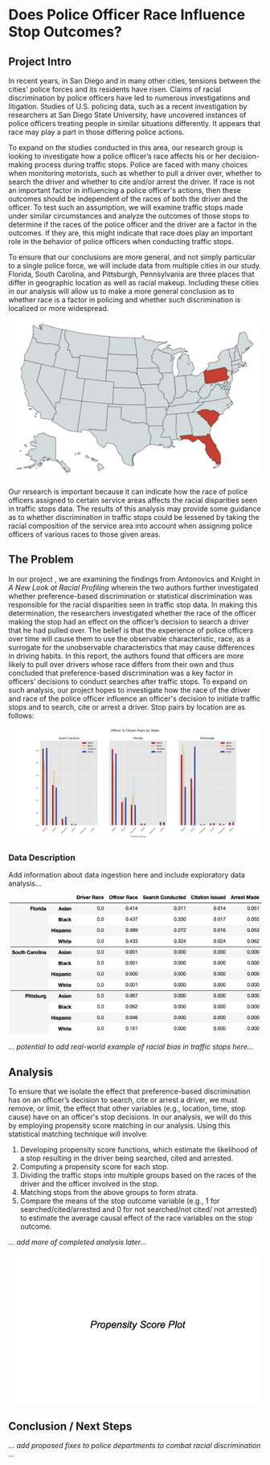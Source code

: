# Does Police Officer Race Influence Stop Outcomes?

## Project Intro

 In recent years, in San Diego and in many other cities, tensions between the cities' police forces and its residents have risen. Claims of racial discrimination by police officers have led to numerous investigations and litigation. Studies of U.S. policing data, such as a recent investigation by researchers at San Diego State University, have uncovered instances of police officers treating people in similar situations differently.  It appears that race may play a part in those differing police actions. 

To expand on the studies conducted in this area, our research group is looking to investigate how a police officer’s race affects his or her decision-making process during traffic stops. Police are faced with many choices when monitoring motorists, such as whether to pull a driver over, whether to search the driver and whether to cite and/or arrest the driver.  If race is not an important factor in influencing a police officer's actions, then these outcomes should be independent of the races of both the driver and the officer. To test such an assumption, we will examine traffic stops made under similar circumstances and analyze the outcomes of those stops to determine if the races of the police officer and the driver are a factor in the outcomes. If they are, this might indicate that race does play an important role in the behavior of police officers when conducting traffic stops.

To ensure that our conclusions are more general, and not simply particular to a single police force, we will include data from multiple cities in our study. Florida, South Carolina, and Pittsburgh, Pennsylvania are three places that differ in geographic location as well as racial makeup.  Including these cities in our analysis will allow us to make a more general conclusion as to whether race is a factor in policing and whether such discrimination is localized or more widespread.

<div style="text-align:center"><img src="imgs/us.png" /></div>

Our research is important because it can indicate how the race of police officers assigned to certain service areas affects the racial disparities seen in traffic stops data. The results of this analysis may provide some guidance as to whether discrimination in traffic stops could be lessened by taking the racial composition of the service area into account when assigning police officers of various races to those given areas.

## The Problem

In our project , we are examining the findings from Antonovics and Knight in *A New Look at Racial Profiling* wherein the two authors further investigated whether preference-based discrimination or statistical discrimination was responsible for the racial disparities seen in traffic stop data. In making this determination, the researchers investigated whether the race of the officer making the stop had an effect on the officer’s decision to search a driver that he had pulled over. The belief is that the experience of police officers over time will cause them to use the observable characteristic, race, as a surrogate for the unobservable characteristics that may cause differences in driving habits. In this report, the authors found that officers are more likely to pull over drivers whose race differs from their own and thus concluded that preference-based discrimination was a key factor in officers’ decisions to conduct searches after traffic stops. To expand on such analysis, our project hopes to investigate how the race of the driver and race of the police officer influence an officer's decision to initiate traffic stops and to search, cite or arrest a driver. Stop pairs by location are as follows:

<div style="text-align:center"><img src="imgs/combined.png" /></div>

### Data Description

Add information about data ingestion here and include exploratory data analysis...

<div style="text-align:center"><img src="imgs/eda.png" /></div>

*... potential to add real-world example of racial bias in traffic stops here...*

## Analysis

To ensure that we isolate the effect that preference-based discrimination has on an officer’s decision to search, cite or arrest a driver, we must remove, or limit, the effect that other variables (e.g., location, time, stop cause) have on an officer's stop decisions. In our analysis, we will do this by employing propensity score matching in our analysis. Using this statistical matching technique will involve:
1. Developing propensity score functions, which estimate the likelihood of a stop resulting in the driver being searched, cited and arrested. 
2. Computing a propensity score for each stop. 
3. Dividing the traffic stops into multiple groups based on the races of the driver and the officer involved in the stop. 
4. Matching stops from the above groups to form strata. 
5. Compare the means of the stop outcome variable (e.g., 1 for searched/cited/arrested and 0 for not searched/not cited/ not arrested) to estimate the average causal effect of the race variables on the stop outcome. 

*... add more of completed analysis later...*

<div style="text-align:center"><img src="imgs/propensity_placeholder.png" /></div>

## Conclusion / Next Steps

*... add proposed fixes to police departments to combat racial discrimination ...*